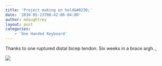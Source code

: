 ```yaml
---
title: 'Project making on hold&#8230;'
date: '2010-05-23T08:42:06-04:00'
author: mdaughtrey
layout: post
categories:
    - 'One Handed Keyboard'
---
```


Thanks to one ruptured distal bicep tendon. Six weeks in a brace argh..,

![](/assets/uploads/2010/05/hand.jpg)
